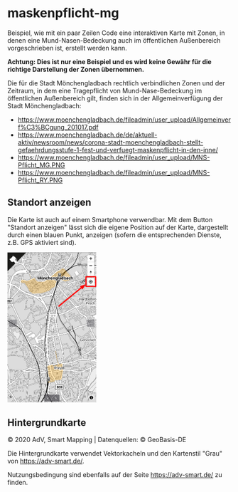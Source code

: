 # maskenpflicht-mg
Beispiel, wie mit ein paar Zeilen Code eine interaktiven Karte mit Zonen, in denen eine Mund-Nasen-Bedeckung auch im öffentlichen Außenbereich vorgeschrieben ist, erstellt werden kann.

**Achtung: Dies ist nur eine Beispiel und es wird keine Gewähr für die richtige Darstellung der Zonen übernommen.**

Die für die Stadt Mönchengladbach rechtlich verbindlichen Zonen und der Zeitraum, in dem eine Tragepflicht von Mund-Nase-Bedeckung im öffentlichen Außenbereich gilt, finden sich in der Allgemeinverfügung der Stadt Mönchengladbach:

* https://www.moenchengladbach.de/fileadmin/user_upload/Allgemeinverf%C3%BCgung_201017.pdf
* https://www.moenchengladbach.de/de/aktuell-aktiv/newsroom/news/corona-stadt-moenchengladbach-stellt-gefaehrdungsstufe-1-fest-und-verfuegt-maskenpflicht-in-den-inne/
* https://www.moenchengladbach.de/fileadmin/user_upload/MNS-Pflicht_MG.PNG
* https://www.moenchengladbach.de/fileadmin/user_upload/MNS-Pflicht_RY.PNG

## Standort anzeigen

Die Karte ist auch auf einem Smartphone verwendbar. Mit dem Button "Standort anzeigen" lässt sich die eigene Position auf der Karte, dargestellt durch einen blauen Punkt, anzeigen (sofern die entsprechenden Dienste, z.B. GPS aktiviert sind).

<img src="https://raw.githubusercontent.com/pathmapper/maskenpflicht-mg/main/standort_anzeigen.png" width="200">


## Hintergrundkarte
© 2020 AdV, Smart Mapping | Datenquellen: © GeoBasis-DE

Die Hintergrundkarte verwendet Vektorkacheln und den Kartenstil "Grau" von https://adv-smart.de/.

Nutzungsbedingung sind ebenfalls auf der Seite https://adv-smart.de/ zu finden.
